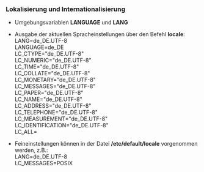 ### Lokalisierung und Internationalisierung

* Umgebungsvariablen **LANGUAGE** und **LANG**

* Ausgabe der aktuellen Spracheinstellungen über den Befehl **locale**:  
  LANG=de\_DE.UTF-8  
  LANGUAGE=de\_DE  
  LC\_CTYPE="de\_DE.UTF-8"  
  LC\_NUMERIC="de\_DE.UTF-8"  
  LC\_TIME="de\_DE.UTF-8"  
  LC\_COLLATE="de\_DE.UTF-8"  
  LC\_MONETARY="de\_DE.UTF-8"  
  LC\_MESSAGES="de\_DE.UTF-8"  
  LC\_PAPER="de\_DE.UTF-8"  
  LC\_NAME="de\_DE.UTF-8"  
  LC\_ADDRESS="de\_DE.UTF-8"  
  LC\_TELEPHONE="de\_DE.UTF-8"  
  LC\_MEASUREMENT="de\_DE.UTF-8"  
  LC\_IDENTIFICATION="de\_DE.UTF-8"  
  LC\_ALL=

* Feineinstellungen können in der Datei **/etc/default/locale** vorgenommen werden, z.B.:  
  LANG=de\_DE.UTF-8  
  LC\_MESSAGES=POSIX



